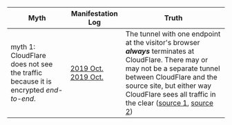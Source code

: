 | Myth | Manifestation Log | Truth |
| --- | --- | --- |
| myth 1: CloudFlare does not see the traffic because it is encrypted *end-to-end*. | [2019 Oct.](https://www.reddit.com/r/Ohio/comments/djn4h6/voter_suppression_secretary_of_state_is_now/f47hpf0/) [2019 Oct.](https://www.reddit.com/r/legaladviceofftopic/comments/dj9nhv/oh_state_secretary_website_now_in_cloudflares/f43400e/) | The tunnel with one endpoint at the visitor's browser ***always*** terminates at CloudFlare.  There may or may not be a separate tunnel between CloudFlare and the source site, but either way CloudFlare sees all traffic in the clear ([source 1](https://cypherpunk.is/2015/04/02/why-cloudflare-is-probably-a-honeypot/), [source 2](http://cryto.net/~joepie91/blog/2016/07/14/cloudflare-we-have-a-problem/)) |
